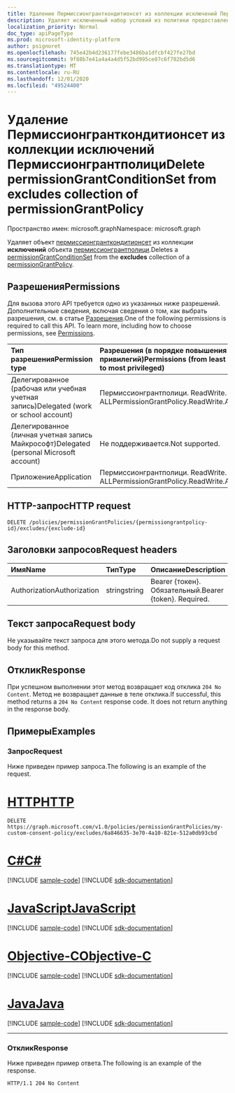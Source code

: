 ```yaml
---
title: Удаление Пермиссионгранткондитионсет из коллекции исключений Пермиссионгрантполици
description: Удаляет исключенный набор условий из политики предоставления разрешений.
localization_priority: Normal
doc_type: apiPageType
ms.prod: microsoft-identity-platform
author: psignoret
ms.openlocfilehash: 745e42b4d236177febe3486ba1dfcbf427fe27bd
ms.sourcegitcommit: 9f88b7e41a4a4a4d5f52bd995ce07c6f702bd5d6
ms.translationtype: MT
ms.contentlocale: ru-RU
ms.lasthandoff: 12/01/2020
ms.locfileid: "49524400"
---
```

# <a name="delete-permissiongrantconditionset-from-excludes-collection-of-permissiongrantpolicy"></a><span data-ttu-id="30153-103">Удаление Пермиссионгранткондитионсет из коллекции исключений Пермиссионгрантполици</span><span class="sxs-lookup"><span data-stu-id="30153-103">Delete permissionGrantConditionSet from excludes collection of permissionGrantPolicy</span></span>

<span data-ttu-id="30153-104">Пространство имен: microsoft.graph</span><span class="sxs-lookup"><span data-stu-id="30153-104">Namespace: microsoft.graph</span></span>

<span data-ttu-id="30153-105">Удаляет объект [пермиссионгранткондитионсет](../resources/permissiongrantconditionset.md) из коллекции **исключений** объекта [пермиссионгрантполици](../resources/permissiongrantpolicy.md).</span><span class="sxs-lookup"><span data-stu-id="30153-105">Deletes a [permissionGrantConditionSet](../resources/permissiongrantconditionset.md) from the **excludes** collection of a [permissionGrantPolicy](../resources/permissiongrantpolicy.md).</span></span>

## <a name="permissions"></a><span data-ttu-id="30153-106">Разрешения</span><span class="sxs-lookup"><span data-stu-id="30153-106">Permissions</span></span>

<span data-ttu-id="30153-p101">Для вызова этого API требуется одно из указанных ниже разрешений. Дополнительные сведения, включая сведения о том, как выбрать разрешения, см. в статье [Разрешения](/graph/permissions-reference).</span><span class="sxs-lookup"><span data-stu-id="30153-p101">One of the following permissions is required to call this API. To learn more, including how to choose permissions, see [Permissions](/graph/permissions-reference).</span></span>

| <span data-ttu-id="30153-109">Тип разрешения</span><span class="sxs-lookup"><span data-stu-id="30153-109">Permission type</span></span>      | <span data-ttu-id="30153-110">Разрешения (в порядке повышения привилегий)</span><span class="sxs-lookup"><span data-stu-id="30153-110">Permissions (from least to most privileged)</span></span>              |
|:--------------------|:---------------------------------------------------------|
| <span data-ttu-id="30153-111">Делегированное (рабочая или учебная учетная запись)</span><span class="sxs-lookup"><span data-stu-id="30153-111">Delegated (work or school account)</span></span> | <span data-ttu-id="30153-112">Пермиссионгрантполици. ReadWrite. ALL</span><span class="sxs-lookup"><span data-stu-id="30153-112">PermissionGrantPolicy.ReadWrite.All</span></span> |
| <span data-ttu-id="30153-113">Делегированное (личная учетная запись Майкрософт)</span><span class="sxs-lookup"><span data-stu-id="30153-113">Delegated (personal Microsoft account)</span></span> | <span data-ttu-id="30153-114">Не поддерживается.</span><span class="sxs-lookup"><span data-stu-id="30153-114">Not supported.</span></span>    |
| <span data-ttu-id="30153-115">Приложение</span><span class="sxs-lookup"><span data-stu-id="30153-115">Application</span></span> | <span data-ttu-id="30153-116">Пермиссионгрантполици. ReadWrite. ALL</span><span class="sxs-lookup"><span data-stu-id="30153-116">PermissionGrantPolicy.ReadWrite.All</span></span> |

## <a name="http-request"></a><span data-ttu-id="30153-117">HTTP-запрос</span><span class="sxs-lookup"><span data-stu-id="30153-117">HTTP request</span></span>

<!-- { "blockType": "ignored" } -->

```http
DELETE /policies/permissionGrantPolicies/{permissiongrantpolicy-id}/excludes/{exclude-id}
```

## <a name="request-headers"></a><span data-ttu-id="30153-118">Заголовки запросов</span><span class="sxs-lookup"><span data-stu-id="30153-118">Request headers</span></span>

| <span data-ttu-id="30153-119">Имя</span><span class="sxs-lookup"><span data-stu-id="30153-119">Name</span></span>       | <span data-ttu-id="30153-120">Тип</span><span class="sxs-lookup"><span data-stu-id="30153-120">Type</span></span> | <span data-ttu-id="30153-121">Описание</span><span class="sxs-lookup"><span data-stu-id="30153-121">Description</span></span>|
|:---------------|:--------|:----------|
| <span data-ttu-id="30153-122">Authorization</span><span class="sxs-lookup"><span data-stu-id="30153-122">Authorization</span></span>  | <span data-ttu-id="30153-123">string</span><span class="sxs-lookup"><span data-stu-id="30153-123">string</span></span>  | <span data-ttu-id="30153-p102">Bearer {токен}. Обязательный.</span><span class="sxs-lookup"><span data-stu-id="30153-p102">Bearer {token}. Required.</span></span> |

## <a name="request-body"></a><span data-ttu-id="30153-126">Текст запроса</span><span class="sxs-lookup"><span data-stu-id="30153-126">Request body</span></span>

<span data-ttu-id="30153-127">Не указывайте текст запроса для этого метода.</span><span class="sxs-lookup"><span data-stu-id="30153-127">Do not supply a request body for this method.</span></span>

## <a name="response"></a><span data-ttu-id="30153-128">Отклик</span><span class="sxs-lookup"><span data-stu-id="30153-128">Response</span></span>

<span data-ttu-id="30153-p103">При успешном выполнении этот метод возвращает код отклика `204 No Content`. Метод не возвращает данные в теле отклика.</span><span class="sxs-lookup"><span data-stu-id="30153-p103">If successful, this method returns a `204 No Content` response code. It does not return anything in the response body.</span></span>

## <a name="examples"></a><span data-ttu-id="30153-131">Примеры</span><span class="sxs-lookup"><span data-stu-id="30153-131">Examples</span></span>

### <a name="request"></a><span data-ttu-id="30153-132">Запрос</span><span class="sxs-lookup"><span data-stu-id="30153-132">Request</span></span>

<span data-ttu-id="30153-133">Ниже приведен пример запроса.</span><span class="sxs-lookup"><span data-stu-id="30153-133">The following is an example of the request.</span></span>


# <a name="http"></a>[<span data-ttu-id="30153-134">HTTP</span><span class="sxs-lookup"><span data-stu-id="30153-134">HTTP</span></span>](#tab/http)
<!-- {
  "blockType": "request",
  "name": "permissiongrantpolicy_delete_excludes"
}-->

```http
DELETE https://graph.microsoft.com/v1.0/policies/permissionGrantPolicies/my-custom-consent-policy/excludes/6a846635-3e70-4a10-821e-512a0db93cbd
```
# <a name="c"></a>[<span data-ttu-id="30153-135">C#</span><span class="sxs-lookup"><span data-stu-id="30153-135">C#</span></span>](#tab/csharp)
[!INCLUDE [sample-code](../includes/snippets/csharp/permissiongrantpolicy-delete-excludes-csharp-snippets.md)]
[!INCLUDE [sdk-documentation](../includes/snippets/snippets-sdk-documentation-link.md)]

# <a name="javascript"></a>[<span data-ttu-id="30153-136">JavaScript</span><span class="sxs-lookup"><span data-stu-id="30153-136">JavaScript</span></span>](#tab/javascript)
[!INCLUDE [sample-code](../includes/snippets/javascript/permissiongrantpolicy-delete-excludes-javascript-snippets.md)]
[!INCLUDE [sdk-documentation](../includes/snippets/snippets-sdk-documentation-link.md)]

# <a name="objective-c"></a>[<span data-ttu-id="30153-137">Objective-C</span><span class="sxs-lookup"><span data-stu-id="30153-137">Objective-C</span></span>](#tab/objc)
[!INCLUDE [sample-code](../includes/snippets/objc/permissiongrantpolicy-delete-excludes-objc-snippets.md)]
[!INCLUDE [sdk-documentation](../includes/snippets/snippets-sdk-documentation-link.md)]

# <a name="java"></a>[<span data-ttu-id="30153-138">Java</span><span class="sxs-lookup"><span data-stu-id="30153-138">Java</span></span>](#tab/java)
[!INCLUDE [sample-code](../includes/snippets/java/permissiongrantpolicy-delete-excludes-java-snippets.md)]
[!INCLUDE [sdk-documentation](../includes/snippets/snippets-sdk-documentation-link.md)]

---


### <a name="response"></a><span data-ttu-id="30153-139">Отклик</span><span class="sxs-lookup"><span data-stu-id="30153-139">Response</span></span>

<span data-ttu-id="30153-140">Ниже приведен пример ответа.</span><span class="sxs-lookup"><span data-stu-id="30153-140">The following is an example of the response.</span></span>

<!-- {
  "blockType": "response",
  "truncated": true
} -->

```http
HTTP/1.1 204 No Content
```
